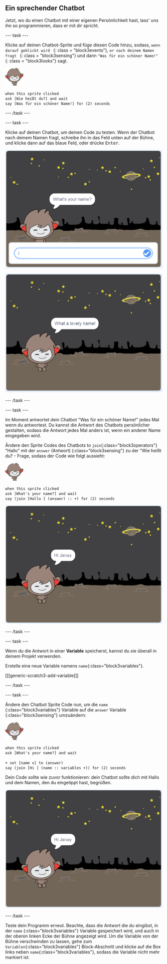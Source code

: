 ## Ein sprechender Chatbot

Jetzt, wo du einen Chatbot mit einer eigenen Persönlichkeit hast, lass' uns ihn so programmieren, dass er mit dir spricht.

\--- task \---

Klicke auf deinen Chatbot-Sprite und füge diesen Code hinzu, sodass, `wenn darauf geklickt wird ` {: class = "block3events"}, `er nach deinem Namen fragt ` {: class = "block3sensing"} und dann ` "Was für ein schöner Name!" ` {: class = "block3looks"} sagt.

![nano sprite](images/nano-sprite.png)

```blocks3
when this sprite clicked
ask [Wie heißt du?] and wait
say [Was für ein schöner Name!] for (2) seconds
```

\--- /task \---

\--- task \---

Klicke auf deinen Chatbot, um deinen Code zu testen. Wenn der Chatbot nach deinem Namen fragt, schreibe ihn in das Feld unten auf der Bühne, und klicke dann auf das blaue Feld, oder drücke <kbd>Enter</kbd>.

![Eine ChatBot-Antwort ausprobieren](images/chatbot-ask-test1.png)

![Eine ChatBot-Antwort ausprobieren](images/chatbot-ask-test2.png)

\--- /task \---

\--- task \---

Im Moment antwortet dein Chatbot "Was für ein schöner Name!" jedes Mal wenn du antwortest. Du kannst die Antwort des Chatbots persönlicher gestalten, sodass die Antwort jedes Mal anders ist, wenn ein anderer Name eingegeben wird.

Ändere den Sprite Codes des Chatbots to `join`{:class="block3operators"} "Hallo" mit der `answer` (Antwort) {:class="block3sensing"} zu der "Wie heißt du? - Frage, sodass der Code wie folgt aussieht:

![nano sprite](images/nano-sprite.png)

```blocks3
when this sprite clicked
ask [What's your name?] and wait
say (join [Hallo ] (answer) :: +) for (2) seconds
```

![Eine personalisierte Antwort ausprobieren](images/chatbot-answer-test.png)

\--- /task \---

\--- task \---

Wenn du die Antwort in einer **Variable** speicherst, kannst du sie überall in deinem Projekt verwenden.

Erstelle eine neue Variable namens `name`{:class="block3variables"}.

[[[generic-scratch3-add-variable]]]

\--- /task \---

\--- task \---

Ändere den Chatbot Sprite Code nun, um die `name` {:class="block3variables"} Variable auf die `answer` Variable {:class="block3sensing"} umzuändern:

![nano sprite](images/nano-sprite.png)

```blocks3
when this sprite clicked
ask [What's your name?] and wait

+ set [name v] to (answer)
say (join [Hi ] (name :: variables +)) for (2) seconds
```

Dein Code sollte wie zuvor funktionieren: dein Chatbot sollte dich mit Hallo und dem Namen, den du eingetippt hast, begrüßen.

![Eine personalisierte Antwort ausprobieren](images/chatbot-answer-test.png)

\--- /task \---

Teste dein Programm erneut. Beachte, dass die Antwort die du eingibst, in der `name` {:class="block3variables"} Variable gespeichert wird, und auch in der oberen linken Ecke der Bühne angezeigt wird. Um die Variable von der Bühne verschwinden zu lassen, gehe zum `Variablen`{:class="block3variables"} Block-Abschnitt und klicke auf die Box links neben `name`{:class="block3variables"}, sodass die Variable nicht mehr markiert ist.